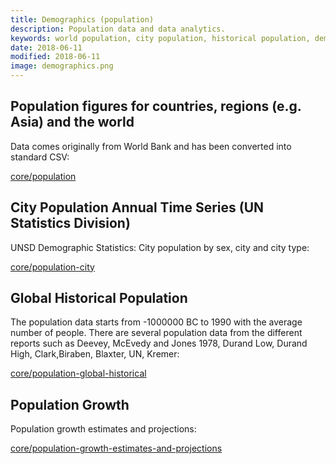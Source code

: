 ```yaml
---
title: Demographics (population)
description: Population data and data analytics.
keywords: world population, city population, historical population, demographic, demographics data
date: 2018-06-11
modified: 2018-06-11
image: demographics.png
---
```


## Population figures for countries, regions (e.g. Asia) and the world

Data comes originally from World Bank and has been converted into standard CSV:

[core/population](https://datahub.io/core/population)

## City Population Annual Time Series (UN Statistics Division)

UNSD Demographic Statistics: City population by sex, city and city type:

[core/population-city](https://datahub.io/core/population-city)

## Global Historical Population

The population data starts from -1000000 BC to 1990 with the average number of people. There are several population data from the different reports such as Deevey, McEvedy and Jones 1978, Durand Low, Durand High, Clark,Biraben, Blaxter, UN, Kremer:

[core/population-global-historical](https://datahub.io/core/population-global-historical)

## Population Growth

Population growth estimates and projections:

[core/population-growth-estimates-and-projections](/core/population-growth-estimates-and-projections)
